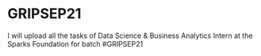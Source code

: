 # GRIPSEP21
I will upload all the tasks of Data Science &amp; Business Analytics Intern at the Sparks Foundation for batch #GRIPSEP21
